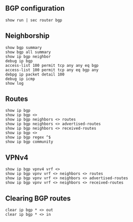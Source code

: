 ## BGP configuration

```
show run | sec router bgp 
```
## Neighborship

````
show bgp summary
show bgp all summary
show ip bgp neighbor 
debug ip bgp 
access-list 100 permit tcp any any eq bgp
access-list 100 permit tcp any eq bgp any
debpg ip packet detail 100
debug ip icmp 
show log
````

## Routes

````
show ip bgp 
show ip bgp <>
show ip bgp neighbors <> routes
show ip bgp neighbors <> advertised-routes
show ip bgp neighbors <> received-routes
show ip bgp <>
show ip bgp regex ^$
show ip bgp community
````



## VPNv4

````
show ip bgp vpnv4 vrf <>
show ip bgp vpnv vrf <> neighbors <> routes
show ip bgp vpnv vrf <> neighbors <> advertised-routes
show ip bgp vpnv vrf <> neighbors <> received-routes
````


## Clearing BGP routes

````
clear ip bgp * <> out
clear ip bgp * <> in 

````

